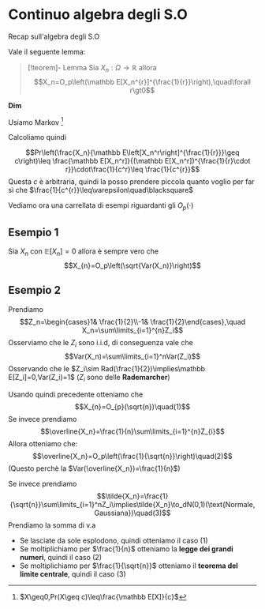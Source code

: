 # Continuo algebra degli S.O

Recap sull'algebra degli S.O

Vale il seguente lemma:

>[!teorem]- Lemma
>Sia $X_{n}:\Omega\to\mathbb R$ allora
>$$X_n=O_p\left(\mathbb E[X_n^{r}]^{\frac{1}{r}}\right),\quad\forall r\gt0$$

**Dim**

Usiamo Markov [^1]

Calcoliamo quindi 

$$Pr\left(\frac{X_n}{\mathbb E\left[X_n^r\right]^{\frac{1}{r}}}\geq c\right)\leq \frac{\mathbb E[X_n^r]}{(\mathbb E[X_n^r])^{\frac{1}{r}\cdot r}}\cdot\frac{1}{c^r}\leq \frac{1}{c^{r}}$$
Questa $c$ è arbitraria, quindi la posso prendere piccola quanto voglio per far sì che $\frac{1}{c^{r}}\leq\varepsilon\quad\blacksquare$  

Vediamo ora una carrellata di esempi riguardanti gli $O_p(\cdot)$

## Esempio 1

Sia $X_n$ con $\mathbb E[X_n]=0$ allora è sempre vero che $$X_{n}=O_p\left(\sqrt{Var(X_n)}\right)$$
## Esempio 2

Prendiamo $$Z_n=\begin{cases}1& \frac{1}{2}\\-1& \frac{1}{2}\end{cases},\quad X_n=\sum\limits_{i=1}^{n}Z_i$$
Osserviamo che le $Z_i$ sono i.i.d, di conseguenza vale che $$Var(X_n)=\sum\limits_{i=1}^nVar(Z_i)$$
Osservando che le $Z_i\sim Rad(\frac{1}{2})\implies\mathbb E[Z_i]=0,Var(Z_i)=1$ ($Z_i$ sono delle **Rademarcher**)

Usando quindi precedente otteniamo che $$X_{n}=O_{p}(\sqrt{n})\quad(1)$$
Se invece prendiamo $$\overline{X_n}=\frac{1}{n}\sum\limits_{i=1}^{n}Z_{i}$$
Allora otteniamo che:
$$\overline{X_n}=O_p\left(\frac{1}{\sqrt{n}}\right)\quad(2)$$
(Questo perchè la $Var(\overline{X_n})=\frac{1}{n}$)

Se invece prendiamo $$\tilde{X_n}=\frac{1}{\sqrt{n}}\sum\limits_{i=1}^nZ_i\implies\tilde{X_n}\to_dN(0,1)(\text{Normale, Gaussiana})\quad(3)$$
Prendiamo la somma di v.a
- Se lasciate da sole esplodono, quindi otteniamo il caso $(1)$
- Se moltiplichiamo per $\frac{1}{n}$ otteniamo la **legge dei grandi numeri**, quindi il caso $(2)$
- Se moltiplichiamo per $\frac{1}{\sqrt{n}}$ otteniamo il **teorema del limite centrale**, quindi il caso $(3)$




[^1]: $X\geq0,Pr(X\geq c)\leq\frac{\mathbb E[X]}{c}$
